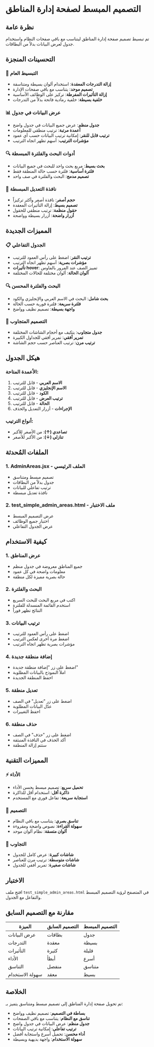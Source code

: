# التصميم المبسط لصفحة إدارة المناطق

## نظرة عامة
تم تبسيط تصميم صفحة إدارة المناطق ليتناسب مع باقي صفحات النظام واستخدام جدول لعرض البيانات بدلاً من البطاقات.

## التحسينات المنجزة

### 🎯 **التبسيط العام**
- **إزالة التدرجات المعقدة**: استخدام ألوان بسيطة ومتناسقة
- **تصميم موحد**: يتناسب مع باقي صفحات الإدارة
- **إزالة التأثيرات المفرطة**: تركيز على الوظائف الأساسية
- **خلفية بسيطة**: خلفية رمادية فاتحة بدلاً من التدرجات

### 📊 **عرض البيانات في جدول**
- **جدول منظم**: عرض جميع البيانات في جدول واضح
- **أعمدة مرتبة**: ترتيب منطقي للمعلومات
- **ترتيب قابل للنقر**: إمكانية ترتيب البيانات حسب أي عمود
- **مؤشرات الترتيب**: أسهم تظهر اتجاه الترتيب

### 🔍 **أدوات البحث والفلترة المبسطة**
- **بحث بسيط**: مربع بحث واحد للبحث في جميع البيانات
- **فلترة أساسية**: فلترة حسب حالة المنطقة فقط
- **تصميم مدمج**: البحث والفلترة في صف واحد

### 📝 **نافذة التعديل المبسطة**
- **حجم أصغر**: نافذة أصغر وأكثر تركيزاً
- **تصميم بسيط**: إزالة التأثيرات المعقدة
- **حقول منظمة**: ترتيب منطقي للحقول
- **أزرار واضحة**: أزرار بسيطة وواضحة

## المميزات الجديدة

### 📋 **الجدول التفاعلي**
- **ترتيب النقر**: اضغط على رأس العمود للترتيب
- **مؤشرات بصرية**: أسهم تظهر اتجاه الترتيب
- **تأثيرات hover**: تمييز الصف عند المرور بالماوس
- **ألوان الحالة**: ألوان مختلفة للحالات المختلفة

### 🔍 **البحث والفلترة المحسن**
- **بحث شامل**: البحث في الاسم العربي والإنجليزي والكود
- **فلترة سريعة**: فلترة فورية حسب الحالة
- **واجهة بسيطة**: تصميم نظيف وواضح

### 📱 **التصميم المتجاوب**
- **جدول متجاوب**: يتكيف مع أحجام الشاشات المختلفة
- **تمرير أفقي**: تمرير أفقي للجداول الكبيرة
- **ترتيب مرن**: ترتيب العناصر حسب حجم الشاشة

## هيكل الجدول

### الأعمدة المتاحة:
1. **الاسم العربي** - قابل للترتيب
2. **الاسم الإنجليزي** - قابل للترتيب  
3. **الكود** - قابل للترتيب
4. **ترتيب العرض** - قابل للترتيب
5. **الحالة** - قابل للترتيب
6. **الإجراءات** - أزرار التعديل والحذف

### أنواع الترتيب:
- **تصاعدي (↑)**: من الأصغر للأكبر
- **تنازلي (↓)**: من الأكبر للأصغر

## الملفات المُحدثة

### 1. **AdminAreas.jsx** - الملف الرئيسي
- تصميم مبسط ومتناسق
- جدول بدلاً من البطاقات
- ترتيب تفاعلي للبيانات
- نافذة تعديل مبسطة

### 2. **test_simple_admin_areas.html** - ملف الاختبار
- عرض التصميم المبسط
- اختبار جميع الوظائف
- عرض الجدول التفاعلي

## كيفية الاستخدام

### 1. **عرض المناطق**
- جميع المناطق معروضة في جدول منظم
- معلومات واضحة في كل عمود
- حالة بصرية مميزة لكل منطقة

### 2. **البحث والفلترة**
- اكتب في مربع البحث للبحث السريع
- استخدم القائمة المنسدلة للفلترة
- النتائج تظهر فوراً

### 3. **ترتيب البيانات**
- اضغط على رأس العمود للترتيب
- اضغط مرة أخرى لعكس الترتيب
- مؤشرات بصرية تظهر اتجاه الترتيب

### 4. **إضافة منطقة جديدة**
- اضغط على زر "إضافة منطقة جديدة"
- املأ النموذج بالبيانات المطلوبة
- احفظ المنطقة الجديدة

### 5. **تعديل منطقة**
- اضغط على زر "تعديل" في الصف
- عدّل البيانات المطلوبة
- احفظ التغييرات

### 6. **حذف منطقة**
- اضغط على زر "حذف" في الصف
- أكد الحذف في النافذة المنبثقة
- ستتم إزالة المنطقة

## المميزات التقنية

### ⚡ **الأداء**
- **تحميل سريع**: تصميم مبسط يحسن الأداء
- **ذاكرة أقل**: استخدام أقل للذاكرة
- **استجابة سريعة**: تفاعل فوري مع المستخدم

### 🎨 **التصميم**
- **تناسق بصري**: يتناسب مع باقي النظام
- **سهولة القراءة**: نصوص واضحة ومقروءة
- **ألوان متسقة**: نظام ألوان موحد

### 📱 **التجاوب**
- **شاشات كبيرة**: عرض كامل للجدول
- **شاشات متوسطة**: ترتيب مرن للعناصر
- **شاشات صغيرة**: تمرير أفقي للجدول

## الاختبار

افتح ملف `test_simple_admin_areas.html` في المتصفح لرؤية التصميم المبسط والتفاعل مع الجدول.

## مقارنة مع التصميم السابق

| الميزة | التصميم السابق | التصميم المبسط |
|--------|----------------|-----------------|
| عرض البيانات | بطاقات | جدول |
| التدرجات | معقدة | بسيطة |
| التأثيرات | كثيرة | قليلة |
| الأداء | أبطأ | أسرع |
| التناسق | منفصل | متناسق |
| سهولة الاستخدام | معقد | بسيط |

## الخلاصة

تم تحويل صفحة إدارة المناطق إلى تصميم مبسط ومتناسق يتميز بـ:
- **بساطة في التصميم**: تصميم نظيف وواضح
- **تناسق مع النظام**: يتناسب مع باقي الصفحات
- **جدول منظم**: عرض البيانات في جدول واضح
- **ترتيب تفاعلي**: إمكانية ترتيب البيانات
- **أداء محسن**: تحميل أسرع واستجابة أفضل
- **سهولة الاستخدام**: واجهة بديهية وبسيطة
